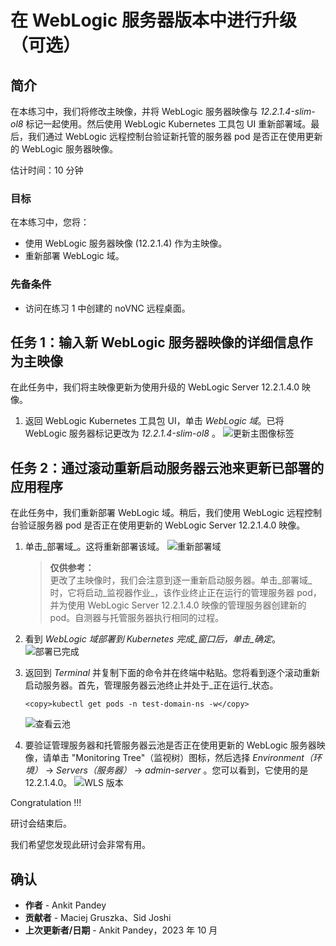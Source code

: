 # 在 WebLogic 服务器版本中进行升级（可选）

## 简介

在本练习中，我们将修改主映像，并将 WebLogic 服务器映像与 _12.2.1.4-slim-ol8_ 标记一起使用。然后使用 WebLogic Kubernetes 工具包 UI 重新部署域。最后，我们通过 WebLogic 远程控制台验证新托管的服务器 pod 是否正在使用更新的 WebLogic 服务器映像。

估计时间：10 分钟

### 目标

在本练习中，您将：

*   使用 WebLogic 服务器映像 (12.2.1.4) 作为主映像。
*   重新部署 WebLogic 域。

### 先备条件

*   访问在练习 1 中创建的 noVNC 远程桌面。

## 任务 1：输入新 WebLogic 服务器映像的详细信息作为主映像

在此任务中，我们将主映像更新为使用升级的 WebLogic Server 12.2.1.4.0 映像。

1.  返回 WebLogic Kubernetes 工具包 UI，单击 _WebLogic 域_。已将 WebLogic 服务器标记更改为 _12.2.1.4-slim-ol8_ 。 ![更新主图像标签](images/update-primary-image-tag.png)

## 任务 2：通过滚动重新启动服务器云池来更新已部署的应用程序

在此任务中，我们重新部署 WebLogic 域。稍后，我们使用 WebLogic 远程控制台验证服务器 pod 是否正在使用更新的 WebLogic Server 12.2.1.4.0 映像。

1.  单击_部署域_。这将重新部署该域。 ![重新部署域](images/redeploy-domain.png)
    
    > **仅供参考：**  
    > 更改了主映像时，我们会注意到逐一重新启动服务器。单击_部署域_时，它将启动_监视器作业_，该作业终止正在运行的管理服务器 pod，并为使用 WebLogic Server 12.2.1.4.0 映像的管理服务器创建新的 pod。自测器与托管服务器执行相同的过程。
    
2.  看到 _WebLogic 域部署到 Kubernetes 完成_窗口后，单击_确定_。 ![部署已完成](images/deployment-complete.png)
    
3.  返回到 _Terminal_ 并复制下面的命令并在终端中粘贴。您将看到逐个滚动重新启动服务器。首先，管理服务器云池终止并处于_正在运行_状态。
    
        <copy>kubectl get pods -n test-domain-ns -w</copy>
        
    
    ![查看云池](images/view-pods.png)
    
4.  要验证管理服务器和托管服务器云池是否正在使用更新的 WebLogic 服务器映像，请单击 "Monitoring Tree"（监视树）图标，然后选择 _Environment（环境）_ -> _Servers（服务器）_ -> _admin-server_ 。您可以看到，它使用的是 12.2.1.4.0。 ![WLS 版本](images/wls-version.png)
    

Congratulation !!!

研讨会结束后。

我们希望您发现此研讨会非常有用。

## 确认

*   **作者** - Ankit Pandey
*   **贡献者** - Maciej Gruszka、Sid Joshi
*   **上次更新者/日期** - Ankit Pandey，2023 年 10 月